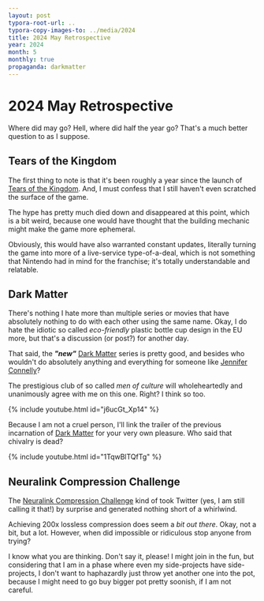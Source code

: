 ```yaml
---
layout: post
typora-root-url: ..
typora-copy-images-to: ../media/2024
title: 2024 May Retrospective
year: 2024
month: 5
monthly: true
propaganda: darkmatter
---
```


# 2024 May Retrospective

Where did may go? Hell, where did half the year go? That's a much better question to as I suppose.

## Tears of the Kingdom

The first thing to note is that it's been roughly a year since the launch of [Tears of the Kingdom][totk]. And, I  must confess that I still haven't even scratched the surface of the game. 

The hype has pretty much died down and disappeared at this point, which is a bit weird, because one would have thought that the building mechanic might make the game more ephemeral.

Obviously, this would have also warranted constant updates, literally turning the game into more of a live-service type-of-a-deal, which is not something that Nintendo had in mind for the franchise; it's totally understandable and relatable.

## Dark Matter

There's nothing I hate more than multiple series or movies that have absolutely nothing to do with each other using the same name. Okay, I do hate the idiotic so called *eco-friendly* plastic bottle cup design in the EU more, but that's a discussion (or post?) for another day.

That said, the ***"new"*** [Dark Matter][darkmatteryounger] series is pretty good, and besides who wouldn't do absolutely anything and everything for someone like [Jennifer Connelly][jc]?

The prestigious club of so called *men of culture* will wholeheartedly and unanimously agree with me on this one. Right? I think so too.

{% include youtube.html id="j6ucGt_Xp14" %}

Because I am not a cruel person, I'll link the trailer of the previous incarnation of [Dark Matter][darkmatterelder] for your very own pleasure. Who said that chivalry is dead?

{% include youtube.html id="1TqwBlTQfTg" %}

## Neuralink Compression Challenge

The [Neuralink Compression Challenge][ncc] kind of took Twitter (yes, I am still calling it that!) by surprise and generated nothing short of a whirlwind.

Achieving 200x lossless compression does seem a *bit out there*. Okay, not a bit, but a lot. However, when did impossible or ridiculous stop anyone from trying?

I know what you are thinking. Don't say it, please! I might join in the fun, but considering that I am in a phase where even my side-projects have side-projects, I don't want to haphazardly just throw yet another one into the pot, because I might need to go buy bigger pot pretty soonish, if I am not careful.

[jc]: https://en.wikipedia.org/wiki/Jennifer_Connelly
[darkmatteryounger]: https://en.wikipedia.org/wiki/Dark_Matter_(2024_TV_series)
[darkmatterelder]: https://en.wikipedia.org/wiki/Dark_Matter_(2015_TV_series)
[totk]: https://en.wikipedia.org/wiki/The_Legend_of_Zelda:_Tears_of_the_Kingdom
[ncc]: https://content.neuralink.com/compression-challenge/README.html
